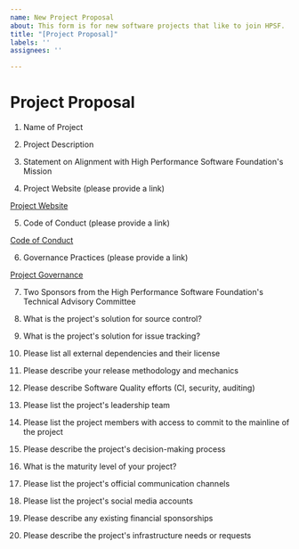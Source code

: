 ```yaml
---
name: New Project Proposal
about: This form is for new software projects that like to join HPSF.
title: "[Project Proposal]"
labels: ''
assignees: ''

---
```


# Project Proposal

1. Name of Project

2. Project Description

3. Statement on Alignment with High Performance Software Foundation's Mission

4. Project Website (please provide a link)

[Project Website](https://www.yoursite.org)

5. Code of Conduct (please provide a link)

[Code of Conduct](https://www.codeofconduct.org)

6. Governance Practices (please provide a link)

[Project Governance](https://www.projectgovernance.org)

7. Two Sponsors from the High Performance Software Foundation's Technical Advisory Committee

8. What is the project's solution for source control?

9. What is the project's solution for issue tracking?

10. Please list all external dependencies and their license

11. Please describe your release methodology and mechanics

12. Please describe Software Quality efforts (CI, security, auditing)

13. Please list the project's leadership team

14. Please list the project members with access to commit to the mainline of the project

15. Please describe the project's decision-making process

16. What is the maturity level of your project?

17. Please list the project's official communication channels

18. Please list the project's social media accounts

19. Please describe any existing financial sponsorships

20. Please describe the project's infrastructure needs or requests
